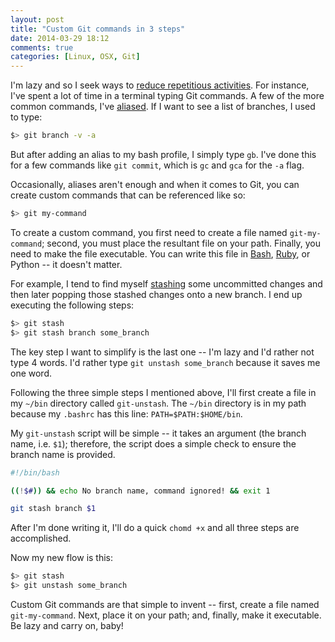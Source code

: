 ```yaml
---
layout: post
title: "Custom Git commands in 3 steps"
date: 2014-03-29 18:12
comments: true
categories: [Linux, OSX, Git]
---
```


I'm lazy and so I seek ways to [reduce repetitious activities](http://threevirtues.com/). For instance, I've spent a lot of time in a terminal typing Git commands. A few of the more common commands, I've [aliased](http://tldp.org/LDP/abs/html/aliases.html). If I want to see a list of branches, I used to type: 

``` bash Listing Git branches
$> git branch -v -a
```

But after adding an alias to my bash profile, I simply type `gb`. I've done this for a few commands like `git commit`, which is `gc` and `gca` for the `-a` flag. 

<!-- more -->

Occasionally, aliases aren't enough and when it comes to Git, you can create custom commands that can be referenced like so:

``` bash Your custom Git command
$> git my-command 
```

To create a custom command, you first need to create a file named `git-my-command`; second, you must place the resultant file on your path. Finally, you need to make the file executable. You can write this file in [Bash](http://thediscoblog.com/blog/categories/linux/), [Ruby](http://thediscoblog.com/blog/categories/ruby/), or Python -- it doesn't matter. 

For example, I tend to find myself [stashing](http://git-scm.com/book/en/Git-Tools-Stashing) some uncommitted changes and then later popping those stashed changes onto a new branch. I end up executing the following steps:

``` bash A simple Git flow
$> git stash
$> git stash branch some_branch
```

The key step I want to simplify is the last one -- I'm lazy and I'd rather not type 4 words. I'd rather type `git unstash some_branch` because it saves me one word. 

Following the three simple steps I mentioned above, I'll first create a file in my `~/bin` directory called `git-unstash`. The `~/bin` directory is in my path because my `.bashrc` has this line: `PATH=$PATH:$HOME/bin`. 

My `git-unstash` script will be simple -- it takes an argument (the branch name, i.e. `$1`); therefore, the script does a simple check to ensure the branch name is provided. 

``` bash Custom Git command: unstash
#!/bin/bash

((!$#)) && echo No branch name, command ignored! && exit 1

git stash branch $1
```

After I'm done writing it, I'll do a quick `chomd +x` and all three steps are accomplished. 

Now my new flow is this:

``` bash A simple Git flow
$> git stash
$> git unstash some_branch
```

Custom Git commands are that simple to invent -- first, create a file named `git-my-command`. Next, place it on your path; and, finally, make it executable. Be lazy and carry on, baby! 